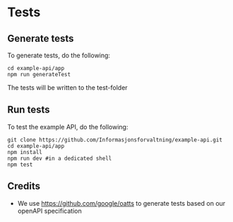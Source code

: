 # Tests

## Generate tests
To generate tests, do the following:
```
cd example-api/app
npm run generateTest
```
The tests will be written to the test-folder

## Run tests
To test the example API, do the following:
```
git clone https://github.com/Informasjonsforvaltning/example-api.git
cd example-api/app
npm install
npm run dev #in a dedicated shell
npm test
```

## Credits
* We use https://github.com/google/oatts to generate tests based on our openAPI specification
